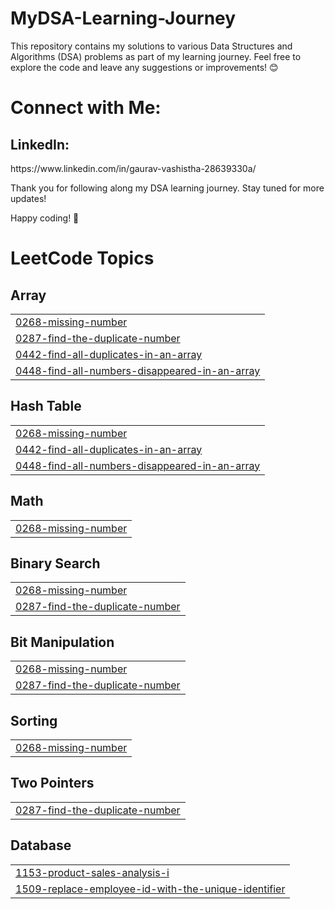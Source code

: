 # MyDSA-Learning-Journey
This repository contains my solutions to various Data Structures and Algorithms (DSA) problems as part of my learning journey.
Feel free to explore the code and leave any suggestions or improvements! 😊

# Connect with Me:
<h2>LinkedIn:</h2>  https://www.linkedin.com/in/gaurav-vashistha-28639330a/

Thank you for following along my DSA learning journey. Stay tuned for more updates!

Happy coding! 🚀


<!---LeetCode Topics Start-->
# LeetCode Topics
## Array
|  |
| ------- |
| [0268-missing-number](https://github.com/code-withGV/MyDSA-Learning-Journey/tree/master/0268-missing-number) |
| [0287-find-the-duplicate-number](https://github.com/code-withGV/MyDSA-Learning-Journey/tree/master/0287-find-the-duplicate-number) |
| [0442-find-all-duplicates-in-an-array](https://github.com/code-withGV/MyDSA-Learning-Journey/tree/master/0442-find-all-duplicates-in-an-array) |
| [0448-find-all-numbers-disappeared-in-an-array](https://github.com/code-withGV/MyDSA-Learning-Journey/tree/master/0448-find-all-numbers-disappeared-in-an-array) |
## Hash Table
|  |
| ------- |
| [0268-missing-number](https://github.com/code-withGV/MyDSA-Learning-Journey/tree/master/0268-missing-number) |
| [0442-find-all-duplicates-in-an-array](https://github.com/code-withGV/MyDSA-Learning-Journey/tree/master/0442-find-all-duplicates-in-an-array) |
| [0448-find-all-numbers-disappeared-in-an-array](https://github.com/code-withGV/MyDSA-Learning-Journey/tree/master/0448-find-all-numbers-disappeared-in-an-array) |
## Math
|  |
| ------- |
| [0268-missing-number](https://github.com/code-withGV/MyDSA-Learning-Journey/tree/master/0268-missing-number) |
## Binary Search
|  |
| ------- |
| [0268-missing-number](https://github.com/code-withGV/MyDSA-Learning-Journey/tree/master/0268-missing-number) |
| [0287-find-the-duplicate-number](https://github.com/code-withGV/MyDSA-Learning-Journey/tree/master/0287-find-the-duplicate-number) |
## Bit Manipulation
|  |
| ------- |
| [0268-missing-number](https://github.com/code-withGV/MyDSA-Learning-Journey/tree/master/0268-missing-number) |
| [0287-find-the-duplicate-number](https://github.com/code-withGV/MyDSA-Learning-Journey/tree/master/0287-find-the-duplicate-number) |
## Sorting
|  |
| ------- |
| [0268-missing-number](https://github.com/code-withGV/MyDSA-Learning-Journey/tree/master/0268-missing-number) |
## Two Pointers
|  |
| ------- |
| [0287-find-the-duplicate-number](https://github.com/code-withGV/MyDSA-Learning-Journey/tree/master/0287-find-the-duplicate-number) |
## Database
|  |
| ------- |
| [1153-product-sales-analysis-i](https://github.com/code-withGV/MyDSA-Learning-Journey/tree/master/1153-product-sales-analysis-i) |
| [1509-replace-employee-id-with-the-unique-identifier](https://github.com/code-withGV/MyDSA-Learning-Journey/tree/master/1509-replace-employee-id-with-the-unique-identifier) |
<!---LeetCode Topics End-->